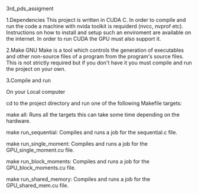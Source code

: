 3rd_pds_assigment

1.Dependencies
This project is written in CUDA C. In order to compile and run the code a machine with nvida toolkit is requiderd (nvcc, nvprof etc). Instructions on how to install and setup such an enviroment are available on the internet. In order to run CUDA the GPU must also support it.

2.Make
GNU Make is a tool which controls the generation of executables and other non-source files of a program from the program's source files. This is not strictly required but if you don't have it you must compile and run the project on your own.


3.Compile and run

On your Local computer

cd to the project directory and run one of the following Makefile targets:

make all: Runs all the targets this can take some time depending on the hardware.

make run_sequential: Compiles and runs a job for the sequential.c file.

make run_single_moment: Compiles and runs a job for the GPU_single_moment.cu file.

make run_block_moments: Compiles and runs a job for the GPU_block_moments.cu file.

make run_shared_memory: Compiles and runs a job for the GPU_shared_mem.cu file.



